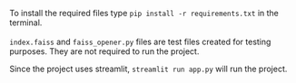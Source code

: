 To install the required files  type `pip install -r requirements.txt` in the terminal. <br><br>
`index.faiss` and `faiss_opener.py` files are test files created for testing purposes. They are not required to run the project.

Since the project uses streamlit, `streamlit run app.py` will run the project.
